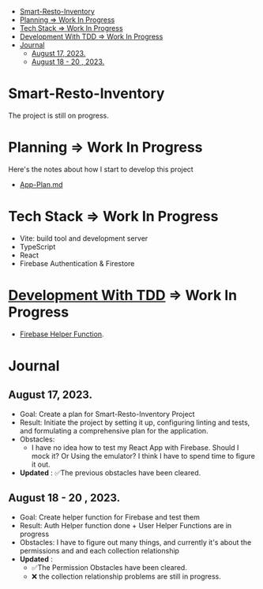 <!-- TOC start (generated with https://github.com/derlin/bitdowntoc) -->

- [Smart-Resto-Inventory](#smart-resto-inventory)
- [Planning => Work In Progress](#planning-work-in-progress)
- [Tech Stack => Work In Progress](#tech-stack-work-in-progress)
- [Development With TDD => Work In Progress](#development-with-tdd-work-in-progress)
- [Journal](#journal)
  - [August 17, 2023.](#august-17-2023)
  - [August 18 - 20 , 2023.](#august-18-20-2023)

<!-- TOC end -->

<!-- TOC --><a name="smart-resto-inventory"></a>

# Smart-Resto-Inventory

The project is still on progress.

<!-- TOC --><a name="planning-work-in-progress"></a>

# Planning => Work In Progress

Here's the notes about how I start to develop this project

- [App-Plan.md](./src/__docs__/App-Plan.md)

<!-- TOC --><a name="tech-stack-work-in-progress"></a>

# Tech Stack => Work In Progress

- Vite: build tool and development server
- TypeScript
- React
- Firebase Authentication & Firestore

<!-- TOC --><a name="development-with-tdd-work-in-progress"></a>

# [Development With TDD](./src/__docs__/TDD-Process/) => Work In Progress

- [Firebase Helper Function](./src/__docs__/TDD-Process/FirebaseHelperFunction.md).

<!-- TOC --><a name="journal"></a>

# Journal

<!-- TOC --><a name="august-17-2023"></a>

## August 17, 2023.

- Goal: Create a plan for Smart-Resto-Inventory Project
- Result: Initiate the project by setting it up, configuring linting and tests, and formulating a comprehensive plan for the application.
- Obstacles:
  - I have no idea how to test my React App with Firebase. Should I mock it? Or Using the emulator? I think I have to spend time to figure it out.
- **Updated** : ✅The previous obstacles have been cleared.

<!-- TOC --><a name="august-18-20-2023"></a>

## August 18 - 20 , 2023.

- Goal: Create helper function for Firebase and test them
- Result: Auth Helper function done + User Helper Functions are in progress
- Obstacles: I have to figure out many things, and currently it's about the permissions and and each collection relationship
- **Updated** :
  - ✅The Permission Obstacles have been cleared.
  - ❌ the collection relationship problems are still in progress.
